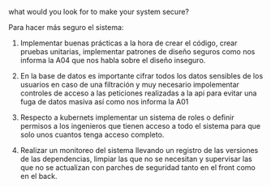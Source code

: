 what would you look for to make your system secure?

Para hacer más seguro el sistema:

1. Implementar buenas prácticas a la hora de crear el código, crear pruebas unitarias, implementar patrones de diseño seguros como nos informa la A04 que nos habla sobre el diseño inseguro.

2. En la base de datos es importante cifrar todos los datos sensibles de los usuarios en caso de una filtración y muy necesario impolementar controles de acceso a las peticiones realizadas a la api para evitar una fuga de datos masiva así como nos informa la A01

3. Respecto a kubernets implementar un sistema de roles o definir permisos a los ingenieros que tienen acceso a todo el sistema para que solo unos cuantos tenga acceso completo.

4. Realizar un monitoreo del sistema llevando un registro de las versiones de las dependencias, limpiar las que no se necesitan y supervisar las que no se actualizan con parches de seguridad tanto en el front como en el back.


